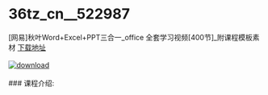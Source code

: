 # 36tz_cn__522987
[网易]秋叶Word+Excel+PPT三合一_office 全套学习视频[400节]_附课程模板素材
[下载地址](http://www.36tz.cn/article/522987 "下载地址")
<br/></br>[![download](http://36tz.cn/muke_img/2018_07_1-12-300x205.png "下载地址")](http://www.36tz.cn/article/522987 "下载地址")
<br/></br>### 课程介绍:


